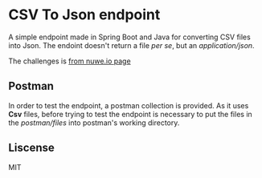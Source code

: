 # CSV To Json endpoint

 A simple endpoint made in Spring Boot and Java for converting CSV files into Json. The endoint doesn't return a file *per se*, but an *application/json*.

 The challenges is [from nuwe.io page](https://nuwe.io/challenge/csv-to-json)

 ## Postman

 In order to test the endpoint, a postman collection is provided. As it uses **Csv** files, before trying to test the endpoint is necessary to put the files in the *postman/files* into postman's working directory.
 

 ## Liscense
 MIT

 